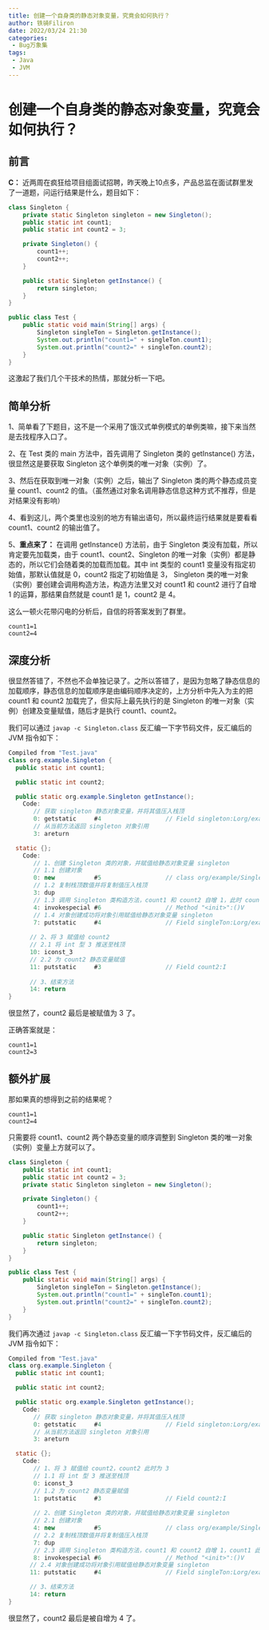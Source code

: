 ```yaml
---
title: 创建一个自身类的静态对象变量，究竟会如何执行？
author: 铁骑Filiron
date: 2022/03/24 21:30
categories:
 - Bug万象集
tags:
 - Java
 - JVM
---
```


# 创建一个自身类的静态对象变量，究竟会如何执行？

## 前言

**C：** 近两周在疯狂给项目组面试招聘，昨天晚上10点多，产品总监在面试群里发了一道题，问运行结果是什么，题目如下：

```java {2-4}
class Singleton {
    private static Singleton singleton = new Singleton();
    public static int count1;
    public static int count2 = 3;

    private Singleton() {
        count1++;
        count2++;
    }

    public static Singleton getInstance() {
        return singleton;
    }
}

public class Test {
    public static void main(String[] args) {
        Singleton singleTon = Singleton.getInstance();
        System.out.println("count1=" + singleTon.count1);
        System.out.println("count2=" + singleTon.count2);
    }
}
```

这激起了我们几个干技术的热情，那就分析一下吧。

## 简单分析

1、简单看了下题目，这不是一个采用了饿汉式单例模式的单例类嘛，接下来当然是去找程序入口了。

2、在 Test 类的 main 方法中，首先调用了 Singleton 类的 getInstance() 方法，很显然这是要获取 Singleton 这个单例类的唯一对象（实例）了。

3、然后在获取到唯一对象（实例）之后，输出了 Singleton 类的两个静态成员变量 count1、count2 的值。（虽然通过对象名调用静态信息这种方式不推荐，但是对结果没有影响）

4、看到这儿，两个类里也没别的地方有输出语句，所以最终运行结果就是要看看 count1、count2 的输出值了。

5、**重点来了：** 在调用 getInstance() 方法前，由于 Singleton 类没有加载，所以肯定要先加载类，由于 count1、count2、Singleton 的唯一对象（实例）都是静态的，所以它们会随着类的加载而加载。其中 int 类型的 count1 变量没有指定初始值，那默认值就是 0，count2 指定了初始值是 3， Singleton 类的唯一对象（实例）要创建会调用构造方法，构造方法里又对 count1 和 count2 进行了自增 1 的运算，那结果自然就是 count1 是 1，count2 是 4。

这么一顿火花带闪电的分析后，自信的将答案发到了群里。

```
count1=1
count2=4
```

## 深度分析

很显然答错了，不然也不会单独记录了。之所以答错了，是因为忽略了静态信息的加载顺序，静态信息的加载顺序是由编码顺序决定的，上方分析中先入为主的把 count1 和 count2 加载完了，但实际上最先执行的是 Singleton 的唯一对象（实例）创建及变量赋值，随后才是执行 count1、count2。

我们可以通过 `javap -c Singleton.class` 反汇编一下字节码文件，反汇编后的 JVM 指令如下：

```java
Compiled from "Test.java"
class org.example.Singleton {
  public static int count1;

  public static int count2;

  public static org.example.Singleton getInstance();
    Code:
       // 获取 singleton 静态对象变量，并将其值压入栈顶
       0: getstatic     #4                  // Field singleton:Lorg/example/Singleton;
       // 从当前方法返回 singleton 对象引用
       3: areturn

  static {};
    Code:
       // 1、创建 Singleton 类的对象，并赋值给静态对象变量 singleton
       // 1.1 创建对象
       0: new           #5                  // class org/example/Singleton
       // 1.2 复制栈顶数值并将复制值压入栈顶
       3: dup                        
       // 1.3 调用 Singleton 类构造方法，count1 和 count2 自增 1，此时 count1 为 1，count2 为 1
       4: invokespecial #6                  // Method "<init>":()V
       // 1.4 对象创建成功将对象引用赋值给静态对象变量 singleton
       7: putstatic     #4                  // Field singleTon:Lorg/example/Singleton;
      
      // 2、将 3 赋值给 count2
      // 2.1 将 int 型 3 推送至栈顶
      10: iconst_3                         
      // 2.2 为 count2 静态变量赋值
      11: putstatic     #3                  // Field count2:I
      
      // 3、结束方法
      14: return                            
}

```

很显然了，count2 最后是被赋值为 3 了。

正确答案就是：

```
count1=1
count2=3
```

## 额外扩展

那如果真的想得到之前的结果呢？

```
count1=1
count2=4
```

只需要将 count1、count2 两个静态变量的顺序调整到 Singleton 类的唯一对象（实例）变量上方就可以了。

```java {2-4}
class Singleton {
    public static int count1;
    public static int count2 = 3;
    private static Singleton singleton = new Singleton();

    private Singleton() {
        count1++;
        count2++;
    }

    public static Singleton getInstance() {
        return singleton;
    }
}

public class Test {
    public static void main(String[] args) {
        Singleton singleTon = Singleton.getInstance();
        System.out.println("count1=" + singleTon.count1);
        System.out.println("count2=" + singleTon.count2);
    }
}
```

我们再次通过 `javap -c Singleton.class` 反汇编一下字节码文件，反汇编后的 JVM 指令如下：

```java
Compiled from "Test.java"
class org.example.Singleton {
  public static int count1;

  public static int count2;

  public static org.example.Singleton getInstance();
    Code:
       // 获取 singleton 静态对象变量，并将其值压入栈顶
       0: getstatic     #4                  // Field singleton:Lorg/example/Singleton;
       // 从当前方法返回 singleton 对象引用
       3: areturn

  static {};
    Code:
       // 1、将 3 赋值给 count2，count2 此时为 3
       // 1.1 将 int 型 3 推送至栈顶
       0: iconst_3
       // 1.2 为 count2 静态变量赋值
       1: putstatic     #3                  // Field count2:I
       
       // 2、创建 Singleton 类的对象，并赋值给静态对象变量 singleton
       // 2.1 创建对象
       4: new           #5                  // class org/example/Singleton
       // 2.2 复制栈顶数值并将复制值压入栈顶
       7: dup
       // 2.3 调用 Singleton 类构造方法，count1 和 count2 自增 1，count1 此时为 1，count2 此时为 4
       8: invokespecial #6                  // Method "<init>":()V
      // 2.4 对象创建成功将对象引用赋值给静态对象变量 singleton
      11: putstatic     #4                  // Field singleTon:Lorg/example/Singleton;

      // 3、结束方法
      14: return
}

```

很显然了，count2 最后是被自增为 4 了。